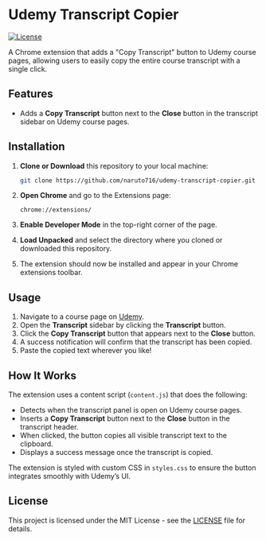 # Udemy Transcript Copier

[![License](https://img.shields.io/badge/license-MIT-blue.svg)](https://opensource.org/licenses/MIT)

A Chrome extension that adds a "Copy Transcript" button to Udemy course pages, allowing users to easily copy the entire course transcript with a single click.

## Features

- Adds a **Copy Transcript** button next to the **Close** button in the transcript sidebar on Udemy course pages.
## Installation

1. **Clone or Download** this repository to your local machine:
   ```bash
   git clone https://github.com/naruto716/udemy-transcript-copier.git
   ```

2. **Open Chrome** and go to the Extensions page:
   ```
   chrome://extensions/
   ```

3. **Enable Developer Mode** in the top-right corner of the page.

4. **Load Unpacked** and select the directory where you cloned or downloaded this repository.

5. The extension should now be installed and appear in your Chrome extensions toolbar.

## Usage

1. Navigate to a course page on [Udemy](https://www.udemy.com/).
2. Open the **Transcript** sidebar by clicking the **Transcript** button.
3. Click the **Copy Transcript** button that appears next to the **Close** button.
4. A success notification will confirm that the transcript has been copied.
5. Paste the copied text wherever you like!

## How It Works

The extension uses a content script (`content.js`) that does the following:

- Detects when the transcript panel is open on Udemy course pages.
- Inserts a **Copy Transcript** button next to the **Close** button in the transcript header.
- When clicked, the button copies all visible transcript text to the clipboard.
- Displays a success message once the transcript is copied.

The extension is styled with custom CSS in `styles.css` to ensure the button integrates smoothly with Udemy’s UI.

## License

This project is licensed under the MIT License - see the [LICENSE](LICENSE) file for details.
